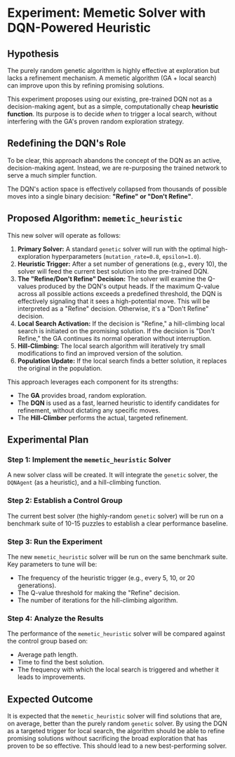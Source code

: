 # Experiment: Memetic Solver with DQN-Powered Heuristic

## Hypothesis

The purely random genetic algorithm is highly effective at exploration but lacks a refinement mechanism. A memetic algorithm (GA + local search) can improve upon this by refining promising solutions.

This experiment proposes using our existing, pre-trained DQN not as a decision-making agent, but as a simple, computationally cheap **heuristic function**. Its purpose is to decide *when* to trigger a local search, without interfering with the GA's proven random exploration strategy.

## Redefining the DQN's Role

To be clear, this approach abandons the concept of the DQN as an active, decision-making agent. Instead, we are re-purposing the trained network to serve a much simpler function.

The DQN's action space is effectively collapsed from thousands of possible moves into a single binary decision: **"Refine" or "Don't Refine"**.

## Proposed Algorithm: `memetic_heuristic`

This new solver will operate as follows:

1.  **Primary Solver:** A standard `genetic` solver will run with the optimal high-exploration hyperparameters (`mutation_rate=0.8`, `epsilon=1.0`).
2.  **Heuristic Trigger:** After a set number of generations (e.g., every 10), the solver will feed the current best solution into the pre-trained DQN.
3.  **The "Refine/Don't Refine" Decision:** The solver will examine the Q-values produced by the DQN's output heads. If the maximum Q-value across all possible actions exceeds a predefined threshold, the DQN is effectively signaling that it sees a high-potential move. This will be interpreted as a "Refine" decision. Otherwise, it's a "Don't Refine" decision.
4.  **Local Search Activation:** If the decision is "Refine," a hill-climbing local search is initiated on the promising solution. If the decision is "Don't Refine," the GA continues its normal operation without interruption.
5.  **Hill-Climbing:** The local search algorithm will iteratively try small modifications to find an improved version of the solution.
6.  **Population Update:** If the local search finds a better solution, it replaces the original in the population.

This approach leverages each component for its strengths:
*   The **GA** provides broad, random exploration.
*   The **DQN** is used as a fast, learned heuristic to identify candidates for refinement, without dictating any specific moves.
*   The **Hill-Climber** performs the actual, targeted refinement.

## Experimental Plan

### Step 1: Implement the `memetic_heuristic` Solver

A new solver class will be created. It will integrate the `genetic` solver, the `DQNAgent` (as a heuristic), and a hill-climbing function.

### Step 2: Establish a Control Group

The current best solver (the highly-random `genetic` solver) will be run on a benchmark suite of 10-15 puzzles to establish a clear performance baseline.

### Step 3: Run the Experiment

The new `memetic_heuristic` solver will be run on the same benchmark suite. Key parameters to tune will be:
*   The frequency of the heuristic trigger (e.g., every 5, 10, or 20 generations).
*   The Q-value threshold for making the "Refine" decision.
*   The number of iterations for the hill-climbing algorithm.

### Step 4: Analyze the Results

The performance of the `memetic_heuristic` solver will be compared against the control group based on:
*   Average path length.
*   Time to find the best solution.
*   The frequency with which the local search is triggered and whether it leads to improvements.

## Expected Outcome

It is expected that the `memetic_heuristic` solver will find solutions that are, on average, better than the purely random `genetic` solver. By using the DQN as a targeted trigger for local search, the algorithm should be able to refine promising solutions without sacrificing the broad exploration that has proven to be so effective. This should lead to a new best-performing solver.
